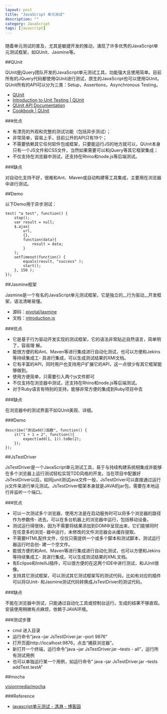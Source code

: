 ```yaml
---
layout: post
title: "JavaScript 单元测试"
description: ""
category: JavaScript
tags: [javascript]
---
```

### 
随着单元测试的普及，尤其是敏捷开发的推动，涌现了许多优秀的JavaScript单元测试框架，如QUnit、Jasmine等。

<!--more-->

##QUnit

QUnit是jQuery团队开发的JavaScript单元测试工具，功能强大且使用简单。目前所有的JQuery代码都使用QUnit进行测试，原生的JavaScript也可以使用QUnit。QUnit所有的API可以分为三类：Setup，Assertions，Asynchronous Testing。

- [QUnit](http://qunitjs.com/)
- [Introduction to Unit Testing | QUnit](http://qunitjs.com/intro/)
- [QUnit API Documentation](http://api.qunitjs.com/)
- [Cookbook | QUnit](http://qunitjs.com/cookbook/)

###优点

- 有漂亮的外观和完整的测试功能（包括异步测试）；
- 非常简单，容易上手，目前公开的API只有19个；
- 不需要依赖其它任何软件包或框架，只要能运行JS的地方就可以，QUnit本身只有一个JS文件和CSS文件，当然如果需要可以和jQuery等其它框架集成；
- 不仅支持在浏览器中测试，还支持在Rhino和node.js等后端测试。

###缺点

对自动化支持不好，很难和Ant、Maven或自动构建等工具集成，主要用在浏览器中进行测试。

##Demo

以下Demo用于异步测试：

    test( "a test", function() {
        stop();
        var result = null;
        $.ajax(
            url,
            {},
            function(data){
                result = data;
            }
        );
        setTimeout(function() {
            equals(result, "success" );
            start();
        }, 150 );
    });

##Jasmine框架

Jasmine是一个有名的JavaScript单元测试框架，它是独立的__行为驱动__开发框架，语法清晰易懂。

- 源码：[pivotal/jasmine](https://github.com/pivotal/jasmine)
- 文档：[introduction.js](http://jasmine.github.io/2.0/introduction.html)

###优点

- 它是基于行为驱动开发实现的测试框架，它的语法非常贴近自然语言，简单明了，容易理 解。
- 能很方便的和Ant、Maven等进行集成进行自动化测试，也可以方便和Jekins等持续集成工- 具进行集成，可以生成测试结果的XMl文档。
- 它有丰富的API，同时用户也支持用户扩展它的API，这一点很少有其它框架能够做到。
- 使用方便简单，只需要引入两个js文件即可
- 不仅支持在浏览器中测试，还支持在Rhino和node.js等后端测试。
- 对于Ruby语言有特别的支持，能够非常方便的集成到Ruby项目中去

###缺点

在浏览器中的测试界面不如QUnit美观、详细。

###Demo

    describe("测试add()函数", function() {
        it("1 + 1 = 2", function(){
            expect(add(1, 1)).toBe(2);
        });
    });

##JsTestDriver

JsTestDriver是一个JavaScript单元测试工具，易于与持续构建系统相集成并能够在多个浏览器上运行测试轻松实现TDD风格的开发。当在项目中配置好JsTestDriver以后，如同junit测试java文件一般，JsTestDriver可以直接通过运行js文件来进行单元测试。JsTestDriver框架本身就是JAVA的jar包，需要在本地运行并监听一个端口。

###优点

- 可以一次测试多个浏览器，使用方法是在启动服务时可以将多个浏览器的路径作为参数传- 进去。可以在多台机器上的浏览器中运行，包括移动设备。
- 测试运行得很快，因为不需要将结果添加到DOM中呈现出来，它们能够同时在任意多的浏览- 器中运行，未修改的文件浏览器会从缓存提取。
- 不需要HTML配件文件，仅仅只需提供一个或多个脚本和测试脚本，测试运行器运行时会创- 建一个空文件。
- 能很方便的和Ant、Maven等进行集成进行自动化测试，也可以方便和Jekins等持续集成工- 具进行集成，可以生成测试结果的XML文档。
- 有Eclipse和IntelliJ插件，可以很方便的在这两个IDE中进行测试，和JUnit很像。
- 支持其它测试框架，可以测试其它测试框架写的测试代码，比如有对应的插件可以将QUnit- 和Jasmine测试代码转换成JsTestDriver的测试代码。

###缺点

不能在浏览器中测试，只能通过自动化工具或控制台运行。生成的结果不够直观。
安装使用稍微有点麻烦，依赖于JAVA环境。

###测试步骤

- cmd 进入目录
- 运行命令”java –jar JsTestDriver.jar –port 9876”
- 打开页面http://localhost:9876，点击“捕获浏览器”。
- 新打开一个终端，运行命令”java –jar JsTestDriver.jar –tests - all”，运行所有测试用例
- 也可以单独运行某一个用例，如运行命令” java –jar JsTestDriver.jar –tests addTest.testA”

##mocha

[visionmedia/mocha](https://github.com/visionmedia/mocha/tree/master/editors)

###Reference

- [javascript单元测试 - 溤淋 - 博客园](http://www.cnblogs.com/frostbelt/archive/2012/08/03/2622302.html)
